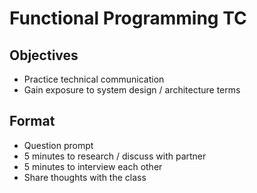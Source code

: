 # Functional Programming TC
## Objectives
* Practice technical communication
* Gain exposure to system design / architecture terms

## Format
* Question prompt
* 5 minutes to research / discuss with partner
* 5 minutes to interview each other
* Share thoughts with the class

